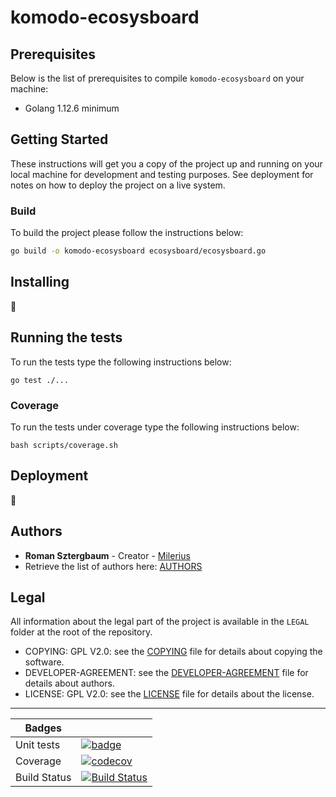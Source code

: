 # komodo-ecosysboard

## Prerequisites

Below is the list of prerequisites to compile `komodo-ecosysboard` on your machine:

- Golang 1.12.6 minimum

## Getting Started

These instructions will get you a copy of the project up and running on your local machine for development and testing purposes.
See deployment for notes on how to deploy the project on a live system.

### Build

To build the project please follow the instructions below:

```bash
go build -o komodo-ecosysboard ecosysboard/ecosysboard.go
```

## Installing

:construction:

## Running the tests

To run the tests type the following instructions below:

```
go test ./...
```

### Coverage

To run the tests under coverage type the following instructions below:

```
bash scripts/coverage.sh 
```

## Deployment

:construction:

## Authors

-  **Roman Sztergbaum** - Creator - [Milerius](https://github.com/Milerius)
- Retrieve the list of authors here: [AUTHORS](LEGAL/AUTHORS)

## Legal

All information about the legal part of the project is available in the `LEGAL` folder at the root of the repository.

- COPYING: GPL V2.0: see the [COPYING](LEGAL/COPYING) file for details about copying the software.
- DEVELOPER-AGREEMENT: see the [DEVELOPER-AGREEMENT](LEGAL/DEVELOPER-AGREEMENT) file for details about authors.
- LICENSE: GPL V2.0: see the [LICENSE](LEGAL/LICENSE) file for details about the license.

***

| Badges     |                                                                                                                                                              |
|------------|--------------------------------------------------------------------------------------------------------------------------------------------------------------|
| Unit tests | [![badge](https://report.ci/status/Milerius/komodo-ecosysboard/badge.svg?branch=master)](https://report.ci/status/Milerius/komodo-ecosysboard?branch=master) |
| Coverage   | [![codecov](https://codecov.io/gh/Milerius/komodo-ecosysboard/branch/master/graph/badge.svg)](https://codecov.io/gh/Milerius/komodo-ecosysboard)                                                                                                                                                              |
| Build Status | [![Build Status](https://travis-ci.com/Milerius/komodo-ecosysboard.svg?branch=master)](https://travis-ci.com/Milerius/komodo-ecosysboard)                                                                                                                                                              |